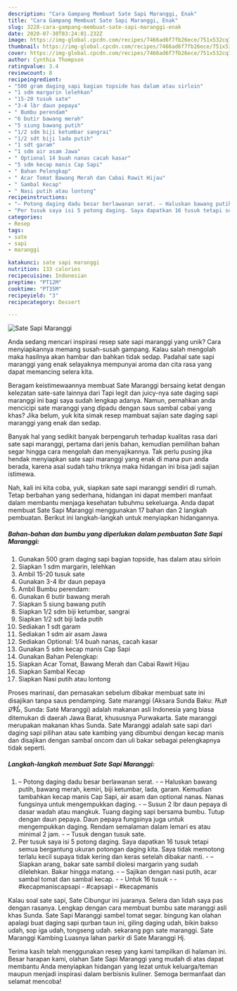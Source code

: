 ```yaml
---
description: "Cara Gampang Membuat Sate Sapi Maranggi, Enak"
title: "Cara Gampang Membuat Sate Sapi Maranggi, Enak"
slug: 3228-cara-gampang-membuat-sate-sapi-maranggi-enak
date: 2020-07-30T03:24:01.232Z
image: https://img-global.cpcdn.com/recipes/7466ad6f7fb26ece/751x532cq70/sate-sapi-maranggi-foto-resep-utama.jpg
thumbnail: https://img-global.cpcdn.com/recipes/7466ad6f7fb26ece/751x532cq70/sate-sapi-maranggi-foto-resep-utama.jpg
cover: https://img-global.cpcdn.com/recipes/7466ad6f7fb26ece/751x532cq70/sate-sapi-maranggi-foto-resep-utama.jpg
author: Cynthia Thompson
ratingvalue: 3.4
reviewcount: 8
recipeingredient:
- "500 gram daging sapi bagian topside has dalam atau sirloin"
- "1 sdm margarin lelehkan"
- "15-20 tusuk sate"
- "3-4 lbr daun pepaya"
- " Bumbu perendam"
- "6 butir bawang merah"
- "5 siung bawang putih"
- "1/2 sdm biji ketumbar sangrai"
- "1/2 sdt biji lada putih"
- "1 sdt garam"
- "1 sdm air asam Jawa"
- " Optional 14 buah nanas cacah kasar"
- "5 sdm kecap manis Cap Sapi"
- " Bahan Pelengkap"
- " Acar Tomat Bawang Merah dan Cabai Rawit Hijau"
- " Sambal Kecap"
- " Nasi putih atau lontong"
recipeinstructions:
- "– Potong daging dadu besar berlawanan serat. – Haluskan bawang putih, bawang merah, kemiri, biji ketumbar, lada, garam. Kemudian tambahkan kecap manis Cap Sapi, air asam dan optional nanas. Nanas fungsinya untuk mengempukkan daging. – Susun 2 lbr daun pepaya di dasar wadah atau mangkuk. Tuang daging sapi bersama bumbu. Tutup dengan daun pepaya. Daun pepaya fungsinya juga untuk mengempukkan daging. Rendam semalaman dalam lemari es atau minimal 2 jam. – Tusuk dengan tusuk sate."
- "Per tusuk saya isi 5 potong daging. Saya dapatkan 16 tusuk tetapi semua bergantung ukuran potongan daging kita. Saya tidak memotong terlalu kecil supaya tidak kering dan keras setelah dibakar nanti. – Siapkan arang, bakar sate sambil diolesi margarin yang sudah dilelehkan. Bakar hingga matang. – Sajikan dengan nasi putih, acar sambal tomat dan sambal kecap.  Untuk 16 tusuk  #kecapmaniscapsapi #capsapi #kecapmanis"
categories:
- Resep
tags:
- sate
- sapi
- maranggi

katakunci: sate sapi maranggi 
nutrition: 133 calories
recipecuisine: Indonesian
preptime: "PT12M"
cooktime: "PT35M"
recipeyield: "3"
recipecategory: Dessert

---
```



![Sate Sapi Maranggi](https://img-global.cpcdn.com/recipes/7466ad6f7fb26ece/751x532cq70/sate-sapi-maranggi-foto-resep-utama.jpg)

Anda sedang mencari inspirasi resep sate sapi maranggi yang unik? Cara menyiapkannya memang susah-susah gampang. Kalau salah mengolah maka hasilnya akan hambar dan bahkan tidak sedap. Padahal sate sapi maranggi yang enak selayaknya mempunyai aroma dan cita rasa yang dapat memancing selera kita.

Beragam keistimewaannya membuat Sate Maranggi bersaing ketat dengan kelezatan sate-sate lainnya dari Tapi legit dan juicy-nya sate daging sapi maranggi ini bagi saya sudah lengkap adanya. Namun, pernahkan anda mencicipi sate maranggi yang dipadu dengan saus sambal cabai yang khas? Jika belum, yuk kita simak resep mambuat sajian sate daging sapi maranggi yang enak dan sedap.

Banyak hal yang sedikit banyak berpengaruh terhadap kualitas rasa dari sate sapi maranggi, pertama dari jenis bahan, kemudian pemilihan bahan segar hingga cara mengolah dan menyajikannya. Tak perlu pusing jika hendak menyiapkan sate sapi maranggi yang enak di mana pun anda berada, karena asal sudah tahu triknya maka hidangan ini bisa jadi sajian istimewa.


Nah, kali ini kita coba, yuk, siapkan sate sapi maranggi sendiri di rumah. Tetap berbahan yang sederhana, hidangan ini dapat memberi manfaat dalam membantu menjaga kesehatan tubuhmu sekeluarga. Anda dapat membuat Sate Sapi Maranggi menggunakan 17 bahan dan 2 langkah pembuatan. Berikut ini langkah-langkah untuk menyiapkan hidangannya.

<!--inarticleads1-->

##### Bahan-bahan dan bumbu yang diperlukan dalam pembuatan Sate Sapi Maranggi:

1. Gunakan 500 gram daging sapi bagian topside, has dalam atau sirloin
1. Siapkan 1 sdm margarin, lelehkan
1. Ambil 15-20 tusuk sate
1. Gunakan 3-4 lbr daun pepaya
1. Ambil  Bumbu perendam:
1. Gunakan 6 butir bawang merah
1. Siapkan 5 siung bawang putih
1. Siapkan 1/2 sdm biji ketumbar, sangrai
1. Siapkan 1/2 sdt biji lada putih
1. Sediakan 1 sdt garam
1. Sediakan 1 sdm air asam Jawa
1. Sediakan  Optional: 1/4 buah nanas, cacah kasar
1. Gunakan 5 sdm kecap manis Cap Sapi
1. Gunakan  Bahan Pelengkap:
1. Siapkan  Acar Tomat, Bawang Merah dan Cabai Rawit Hijau
1. Siapkan  Sambal Kecap
1. Siapkan  Nasi putih atau lontong


Proses marinasi, dan pemasakan sebelum dibakar membuat sate ini disajikan tanpa saus pendamping. Sate maranggi (Aksara Sunda Baku: ᮞᮒᮦ ᮙᮛᮀᮌᮤ, Sunda: Saté Maranggi) adalah makanan asli Indonesia yang biasa ditemukan di daerah Jawa Barat, khususnya Purwakarta. Sate maranggi merupakan makanan khas Sunda. Sate Maranggi adalah sate sapi dari daging sapi pilihan atau sate kambing yang dibumbui dengan kecap manis dan disajikan dengan sambal oncom dan uli bakar sebagai pelengkapnya tidak seperti. 

<!--inarticleads2-->

##### Langkah-langkah membuat Sate Sapi Maranggi:

1. – Potong daging dadu besar berlawanan serat. - – Haluskan bawang putih, bawang merah, kemiri, biji ketumbar, lada, garam. Kemudian tambahkan kecap manis Cap Sapi, air asam dan optional nanas. Nanas fungsinya untuk mengempukkan daging. - – Susun 2 lbr daun pepaya di dasar wadah atau mangkuk. Tuang daging sapi bersama bumbu. Tutup dengan daun pepaya. Daun pepaya fungsinya juga untuk mengempukkan daging. Rendam semalaman dalam lemari es atau minimal 2 jam. - – Tusuk dengan tusuk sate.
1. Per tusuk saya isi 5 potong daging. Saya dapatkan 16 tusuk tetapi semua bergantung ukuran potongan daging kita. Saya tidak memotong terlalu kecil supaya tidak kering dan keras setelah dibakar nanti. - – Siapkan arang, bakar sate sambil diolesi margarin yang sudah dilelehkan. Bakar hingga matang. - – Sajikan dengan nasi putih, acar sambal tomat dan sambal kecap. -  - Untuk 16 tusuk -  - #kecapmaniscapsapi - #capsapi - #kecapmanis


Kalau soal sate sapi, Sate Cibungur ini juaranya. Selera dan lidah saya pas dengan rasanya. Lengkap dengan cara membuat bumbu sate maranggi asli khas Sunda. Sate Sapi Maranggi sambel tomat segar. bingung kan olahan apalagi buat daging sapi qurban taun ini, giling daging udah, bikin bakso udah, sop iga udah, tongseng udah. sekarang pgn sate maranggi. Sate Maranggi Kambing Luasnya lahan parkir di Sate Maranggi Hj. 

Terima kasih telah menggunakan resep yang kami tampilkan di halaman ini. Besar harapan kami, olahan Sate Sapi Maranggi yang mudah di atas dapat membantu Anda menyiapkan hidangan yang lezat untuk keluarga/teman maupun menjadi inspirasi dalam berbisnis kuliner. Semoga bermanfaat dan selamat mencoba!
